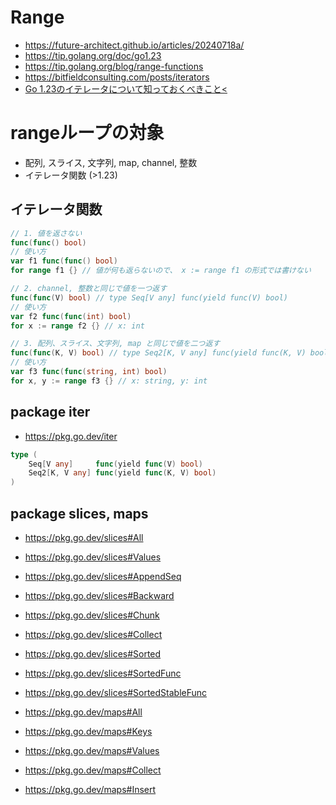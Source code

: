 # Range
- https://future-architect.github.io/articles/20240718a/
- https://tip.golang.org/doc/go1.23
- https://tip.golang.org/blog/range-functions
- https://bitfieldconsulting.com/posts/iterators
- [Go 1.23のイテレータについて知っておくべきこと<](https://zenn.dev/syumai/articles/cqud4gab5gv2qkig5vh0)
# rangeループの対象
- 配列, スライス, 文字列, map, channel, 整数
- イテレータ関数 (>1.23)
## イテレータ関数
```go
// 1. 値を返さない
func(func() bool)
// 使い方
var f1 func(func() bool)
for range f1 {} // 値が何も返らないので、 x := range f1 の形式では書けない

// 2. channel, 整数と同じで値を一つ返す
func(func(V) bool) // type Seq[V any] func(yield func(V) bool)
// 使い方
var f2 func(func(int) bool)
for x := range f2 {} // x: int

// 3. 配列、スライス、文字列, map と同じで値を二つ返す
func(func(K, V) bool) // type Seq2[K, V any] func(yield func(K, V) bool)
// 使い方
var f3 func(func(string, int) bool)
for x, y := range f3 {} // x: string, y: int
```
## package iter 
- https://pkg.go.dev/iter
``` go
type (
	Seq[V any]     func(yield func(V) bool)
	Seq2[K, V any] func(yield func(K, V) bool)
)
```
## package slices, maps
- https://pkg.go.dev/slices#All
- https://pkg.go.dev/slices#Values
- https://pkg.go.dev/slices#AppendSeq
- https://pkg.go.dev/slices#Backward
- https://pkg.go.dev/slices#Chunk
- https://pkg.go.dev/slices#Collect
- https://pkg.go.dev/slices#Sorted
- https://pkg.go.dev/slices#SortedFunc
- https://pkg.go.dev/slices#SortedStableFunc

- https://pkg.go.dev/maps#All
- https://pkg.go.dev/maps#Keys
- https://pkg.go.dev/maps#Values
- https://pkg.go.dev/maps#Collect
- https://pkg.go.dev/maps#Insert
